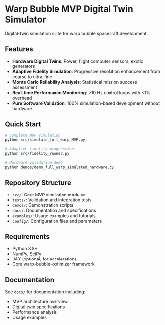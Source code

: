 # Warp Bubble MVP Digital Twin Simulator

Digital-twin simulation suite for warp bubble spacecraft development.

## Features

- **Hardware Digital Twins**: Power, flight computer, sensors, exotic generators
- **Adaptive Fidelity Simulation**: Progressive resolution enhancement from coarse to ultra-fine
- **Monte Carlo Reliability Analysis**: Statistical mission success assessment
- **Real-time Performance Monitoring**: >10 Hz control loops with <1% overhead
- **Pure Software Validation**: 100% simulation-based development without hardware

## Quick Start

```bash
# Complete MVP simulation
python src/simulate_full_warp_MVP.py

# Adaptive fidelity progression
python src/fidelity_runner.py

# Hardware validation demo
python demos/demo_full_warp_simulated_hardware.py
```

## Repository Structure

- `src/`: Core MVP simulation modules
- `tests/`: Validation and integration tests
- `demos/`: Demonstration scripts
- `docs/`: Documentation and specifications
- `examples/`: Usage examples and tutorials
- `config/`: Configuration files and parameters

## Requirements

- Python 3.8+
- NumPy, SciPy
- JAX (optional, for acceleration)
- Core warp-bubble-optimizer framework

## Documentation

See `docs/` for documentation including:
- MVP architecture overview
- Digital twin specifications
- Performance analysis
- Usage examples
